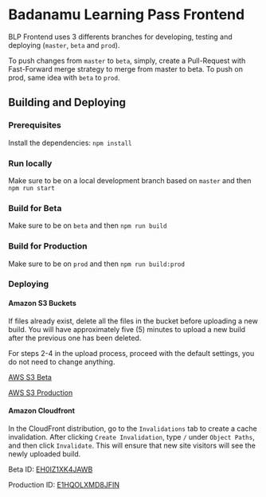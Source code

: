 # Badanamu Learning Pass Frontend

BLP Frontend uses 3 differents branches for developing, testing and deploying (`master`, `beta` and `prod`).

To push changes from `master` to `beta`, simply, create a Pull-Request with Fast-Forward merge strategy to merge from master to beta. To push on prod, same idea with `beta` to `prod`.

## Building and Deploying

### Prerequisites

Install the dependencies: `npm install`

### Run locally

Make sure to be on a local development branch based on `master` and then `npm run start`

### Build for Beta

Make sure to be on `beta` and then `npm run build`

### Build for Production

Make sure to be on `prod` and then `npm run build:prod`

### Deploying

#### Amazon S3 Buckets

If files already exist, delete all the files in the bucket before uploading a new build. You will have approximately five (5) minutes to upload a new build after the previous one has been deleted.

For steps 2-4 in the upload process, proceed with the default settings, you do not need to change anything.


[AWS S3 Beta](https://s3.console.aws.amazon.com/s3/buckets/badanamu-beta-pass-site/?region=us-west-2&tab=overview)

[AWS S3 Production](https://s3.console.aws.amazon.com/s3/buckets/badanamu-pass-site/?region=us-west-2&tab=overview) 


#### Amazon Cloudfront

In the CloudFront distribution, go to the `Invalidations` tab to create a cache invalidation. After clicking `Create Invalidation`, type `/` under `Object Paths`, and then click `Invalidate`. This will ensure that new site visitors will see the newly uploaded build.

Beta ID: [EH0IZ1XK4JAWB](https://console.aws.amazon.com/cloudfront/home?region=ap-northeast-2#distribution-settings:EH0IZ1XK4JAWB)

Production ID: [E1HQOLXMD8JFIN](https://console.aws.amazon.com/cloudfront/home?region=ap-northeast-2#distribution-settings:E1HQOLXMD8JFIN)